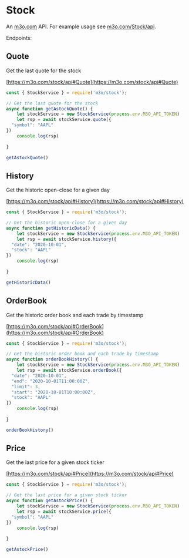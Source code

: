 # Stock

An [m3o.com](https://m3o.com) API. For example usage see [m3o.com/Stock/api](https://m3o.com/Stock/api).

Endpoints:

## Quote

Get the last quote for the stock


[https://m3o.com/stock/api#Quote](https://m3o.com/stock/api#Quote)

```js
const { StockService } = require('m3o/stock');

// Get the last quote for the stock
async function getAstockQuote() {
	let stockService = new StockService(process.env.M3O_API_TOKEN)
	let rsp = await stockService.quote({
  "symbol": "AAPL"
})
	console.log(rsp)
	
}

getAstockQuote()
```
## History

Get the historic open-close for a given day


[https://m3o.com/stock/api#History](https://m3o.com/stock/api#History)

```js
const { StockService } = require('m3o/stock');

// Get the historic open-close for a given day
async function getHistoricData() {
	let stockService = new StockService(process.env.M3O_API_TOKEN)
	let rsp = await stockService.history({
  "date": "2020-10-01",
  "stock": "AAPL"
})
	console.log(rsp)
	
}

getHistoricData()
```
## OrderBook

Get the historic order book and each trade by timestamp


[https://m3o.com/stock/api#OrderBook](https://m3o.com/stock/api#OrderBook)

```js
const { StockService } = require('m3o/stock');

// Get the historic order book and each trade by timestamp
async function orderBookHistory() {
	let stockService = new StockService(process.env.M3O_API_TOKEN)
	let rsp = await stockService.orderBook({
  "date": "2020-10-01",
  "end": "2020-10-01T11:00:00Z",
  "limit": 3,
  "start": "2020-10-01T10:00:00Z",
  "stock": "AAPL"
})
	console.log(rsp)
	
}

orderBookHistory()
```
## Price

Get the last price for a given stock ticker


[https://m3o.com/stock/api#Price](https://m3o.com/stock/api#Price)

```js
const { StockService } = require('m3o/stock');

// Get the last price for a given stock ticker
async function getAstockPrice() {
	let stockService = new StockService(process.env.M3O_API_TOKEN)
	let rsp = await stockService.price({
  "symbol": "AAPL"
})
	console.log(rsp)
	
}

getAstockPrice()
```
